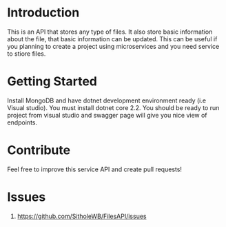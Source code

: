 # Introduction 
This is an API that stores any type of files. It also store basic information about the file, that basic information can be updated. This can be useful if you planning to create a project using microservices and you need service to stiore files.

# Getting Started
Install MongoDB and have dotnet development environment ready (i.e Visual studio). You must install dotnet core 2.2.
You should be ready to run project from visual studio and swagger page will give you nice view of endpoints.

# Contribute
Feel free to improve this service API and create pull requests!

# Issues
1. https://github.com/SitholeWB/FilesAPI/issues
